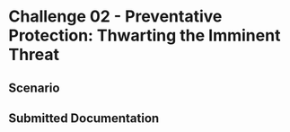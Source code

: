 # Challenge 02 - Preventative Protection: Thwarting the Imminent Threat

## Scenario

## Submitted Documentation